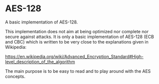 # AES-128
A basic implementation of AES-128.

This implementation does not aim at being optimized nor complete nor secure against attacks.
It is only a basic implementation of AES-128 (ECB and CBC) which is written 
to be very close to the explanations given in Wikipedia:

https://en.wikipedia.org/wiki/Advanced_Encryption_Standard#High-level_description_of_the_algorithm

The main purpose is to be easy to read and to play around with the AES concepts.

